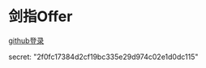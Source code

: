 # 剑指Offer

<a href="https://github.com/login/oauth/authorize?client_id=fb8a3edcd6799c155a87
&state=STATE&redirect_uri=https://blog.yangxiansheng.top/github.html;">github登录</a>

secret: "2f0fc17384d2cf19bc335e29d974c02e1d0dc115"
